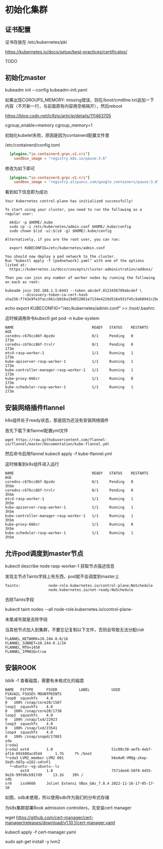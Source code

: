 # 初始化集群

## 证书配置

证书存放在 /etc/kubernetes/pki

https://kubernetes.io/docs/setup/best-practices/certificates/

TODO

## 初始化master

kubeadm init --config kubeadm-init.yaml

如果出现CGROUPS_MEMORY: missing错误，则在/boot/cmdline.txt追加一下内容（不开新一行，与前面原有内容用空格隔开），然后reboot

https://blog.csdn.net/lc9zjx/article/details/111463705

cgroup_enable=memory cgroup_memory=1

初始化kubelet失败，原因是因为containerd配置文件里

/etc/containerd/config.toml

```toml
  [plugins."io.containerd.grpc.v1.cri"]
    sandbox_image = "registry.k8s.io/pause:3.6"
```

修改为如下即可

```toml
  [plugins."io.containerd.grpc.v1.cri"]
    sandbox_image = "registry.aliyuncs.com/google_containers/pause:3.8"
```

看到如下信息即为成功

```
Your Kubernetes control-plane has initialized successfully!

To start using your cluster, you need to run the following as a regular user:

  mkdir -p $HOME/.kube
  sudo cp -i /etc/kubernetes/admin.conf $HOME/.kube/config
  sudo chown $(id -u):$(id -g) $HOME/.kube/config

Alternatively, if you are the root user, you can run:

  export KUBECONFIG=/etc/kubernetes/admin.conf

You should now deploy a pod network to the cluster.
Run "kubectl apply -f [podnetwork].yaml" with one of the options listed at:
  https://kubernetes.io/docs/concepts/cluster-administration/addons/

Then you can join any number of worker nodes by running the following on each as root:

kubeadm join 192.168.1.5:6443 --token abcdef.0123456789abcdef \
        --discovery-token-ca-cert-hash sha256:f743e9fe3facc661cb016a19d832061e7134e4226d516e931f45c9a68942c2bd
```

echo export KUBECONFIG="/etc/kubernetes/admin.conf" >> /root/.bashrc

这时候调用命令kubectl get pod -n kube-system

```
NAME                                    READY   STATUS    RESTARTS   AGE
coredns-c676cc86f-8pzdv                 0/1     Pending   0          173m
coredns-c676cc86f-trvlr                 0/1     Pending   0          173m
etcd-rasp-worker-1                      1/1     Running   1          173m
kube-apiserver-rasp-worker-1            1/1     Running   1          173m
kube-controller-manager-rasp-worker-1   1/1     Running   1          173m
kube-proxy-666cr                        1/1     Running   0          173m
kube-scheduler-rasp-worker-1            1/1     Running   1          173m
```

## 安装网络插件flannel

k8s组件处于ready状态，那是因为还没有安装网络插件

首先下载下来flannel配置yml文件

```shell
wget https://raw.githubusercontent.com/flannel-io/flannel/master/Documentation/kube-flannel.yml
```

然后命令启用flannel kubectl apply -f kube-flannel.yml

这时候看到k8s组件进入运行

```
NAME                                    READY   STATUS    RESTARTS   AGE
coredns-c676cc86f-8pzdv                 0/1     Pending   0          3h5m
coredns-c676cc86f-trvlr                 0/1     Pending   0          3h5m
etcd-rasp-worker-1                      1/1     Running   1          3h5m
kube-apiserver-rasp-worker-1            1/1     Running   1          3h5m
kube-controller-manager-rasp-worker-1   1/1     Running   1          3h5m
kube-proxy-666cr                        1/1     Running   0          3h5m
kube-scheduler-rasp-worker-1            1/1     Running   1          3h5m
```

## 允许pod调度到master节点

kubectl describe node rasp-worker-1 获取节点描述信息

发现主节点Taints字段上有东西，pod就不会调度到master上

```
Taints:             node-role.kubernetes.io/control-plane:NoSchedule
                    node.kubernetes.io/not-ready:NoSchedule
```

去除Taints字段

kubectl taint nodes --all node-role.kubernetes.io/control-plane-

末尾减号就是去除字段

当其他节点加入到集群，不要忘记复制以下文件，否则会导致无法分配cidr

```/run/flannel/subnet.env
FLANNEL_NETWORK=10.244.0.0/16
FLANNEL_SUBNET=10.244.0.1/24
FLANNEL_MTU=1450
FLANNEL_IPMASQ=true
```

## 安装ROOK

lsblk -f 查看磁盘，需要有未格式化的磁盘

```
NAME   FSTYPE      FSVER          LABEL          UUID                                   FSAVAIL FSUSE% MOUNTPOINTS
loop0  squashfs    4.0                                                                        0   100% /snap/core20/1587
loop1  squashfs    4.0                                                                        0   100% /snap/core20/1738
loop2  squashfs    4.0                                                                        0   100% /snap/lxd/22923
loop3  squashfs    4.0                                                                        0   100% /snap/lxd/23541
loop4  squashfs    4.0                                                                        0   100% /snap/snapd/17883
sda
├─sda1
├─sda2 ext4        1.0                           51c00c38-aefb-4eb7-af14-891608acd544      1.7G     7% /boot
└─sda3 LVM2_member LVM2 001                      k6oAoR-VMQg-zkep-Skdh-X6Tp-o1OJ-s4tnF1
  └─ubuntu--vg-ubuntu--lv
       ext4        1.0                           7571dee0-58f8-4455-9e28-99fd8cb917d9     13.1G    39% /
sdb
sr0    iso9660     Joliet Extensi VBox_GAs_7.0.4 2022-11-16-17-05-17-10
```

如图，sdb未使用，所以使用sdb作为我们的分布式存储

为k8s集群部署Rook admission controllers，先安装cert manager 

wget https://github.com/cert-manager/cert-manager/releases/download/v1.10.1/cert-manager.yaml

kubectl apply -f cert-manager.yaml



sudo apt-get install -y lvm2
